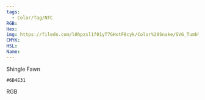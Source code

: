 ```yaml
---
tags:
  - Color/Tag/NTC
RGB:
Hex:
img: https://filedn.com/l0hpzxl1f01yT7GHxtF8cyk/Color%20Snake/SVG_Tumb%20Mass%20No%20Name/6B4E31.svg
CMYK:
HSL:
Name:
---
```

Shingle Fawn
```palette
#6B4E31
```
RGB
